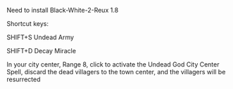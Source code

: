 Need to install Black-White-2-Reux 1.8

Shortcut keys:

SHIFT+S Undead Army

SHIFT+D Decay Miracle

In your city center, Range 8, click to activate the Undead God City Center Spell, discard the dead villagers to the town center, and the villagers will be resurrected
